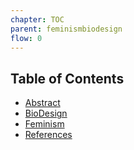 ```yaml
---
chapter: TOC
parent: feminismbiodesign
flow: 0
---
```


## Table of Contents

- [Abstract](/works/feminismbiodesign/abstract/)
- [BioDesign](/works/feminismbiodesign/biodesign/)
- [Feminism](/works/feminismbiodesign/feminism/)
- [References](/works/feminismbiodesign/references/)
